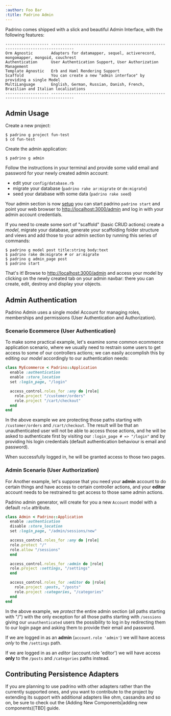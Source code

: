 ```yaml
---
:author: Foo Bar
:title: Padrino Admin
---
```


Padrino comes shipped with a slick and beautiful Admin Interface, with the following features:


    ------------------- --------------------------------------------------------------------------------
    Orm Agnostic        Adapters for datamapper, sequel, activerecord, mongomapper, mongoid, couchrest
    Authentication      User Authentication Support, User Authorization Management
    Template Agnostic   Erb and Haml Rendering Support
    Scaffold            You can create a new "admin interface" by providing a single Model
    MultiLanguage       English, German, Russian, Danish, French, Brazilian and Italian localizations
    ------------------- --------------------------------------------------------------------------------


## Admin Usage

Create a new project:


    $ padrino g project fun-test
    $ cd fun-test


Create the admin application:


    $ padrino g admin


Follow the instructions in your terminal and provide some valid email and password for your newly created admin account:


- edit your `config/database.rb`
- migrate your database (`padrino rake ar:migrate` or `dm:migrate`)
- seed your database with some data (`padrino rake seed`)


Your admin section is now [setup]() you can start padrino `padrino start` and point your web browser to
[http://localhost:3000/admin](http://localhost:3000/admin) and log in with your admin account credentials.


If you need to create some sort of "scaffold" (basic CRUD actions) create a *model*, migrate your database, generate
your scaffolding folder structure and views and add those to your admin section by running this series of commands:


    $ padrino g model post title:string body:text
    $ padrino rake dm:migrate # or ar:migrate
    $ padrino g admin_page post
    $ padrino start


That's it! Browse to [http://localhost:3000/admin](http://localhost:3000/admin) and access your model by clicking on the
newly created tab on your admin navbar: there you can create, edit, destroy and display your objects.


## Admin Authentication

Padrino Admin uses a single model Account for managing roles, memberships and permissions (User Authentication and
Authorization).


### Scenario Ecommerce (User Authentication)

To make some practical example, let's examine some common ecommerce application scenario, where we usually need to
restrain some users to get access to some of our controllers actions; we can easily accomplish this by editing our
*model* accordingly to our authentication needs:


```ruby
class MyEcommerce < Padrino::Application
  enable :authentication
  enable :store_location
  set :login_page, "/login"

  access_control.roles_for :any do |role|
    role.project "/customer/orders"
    role.project "/cart/checkout"
  end
end
```


In the above example we are protecting those paths starting with `/customer/orders` and `/cart/checkout`. The result
will be that an unauthenticated user will not be able to access those actions, and he will be asked to authenticate
first by visiting our `:login_page # => "/login"` and by providing his login credentials (default authentication
behaviour is email and password).


When successfully logged in, he will be granted access to those two pages.


### Admin Scenario (User Authorization)

For Another example, let's suppose that you need your **admin** account to do certain things and have access to certain
controller actions, and your **editor** account needs to be restrained to get access to those same admin actions.


Padrino admin generator, will create for you a new `Account` model with a default `role` attribute.


```ruby
class Admin < Padrino::Application
  enable :authentication
  disable :store_location
  set :login_page, "/admin/sessions/new"

  access_control.roles_for :any do |role|
  role.protect "/"
  role.allow "/sessions"
  end

  access_control.roles_for :admin do |role|
  role.project :settings, "/settings"
  end

  access_control.roles_for :editor do |role|
    role.project :posts, "/posts"
    role.project :categories, "/categories"
  end
end
```


In the above example, we *protect* the entire admin section (all paths starting with "/") with the only exception for
all those paths starting with `/sessions` giving our `unauthenticated` users the possibility to log in by redirecting
them to our login page and asking them to provide their email and password.


If we are logged in as an **admin** (`account.role 'admin'`) we will have access *only* to the `/settings` path.


If we are logged in as an *editor* (account.role  'editor') we will have access **only** to the `/posts` and
`/categories` paths instead.


## Contributing Persistence Adapters

If you are planning to use padrino with other adapters rather than the currently supported ones, and you want to
contribute to the project by extending its support with additional adapters like ohm, cassandra and so on, be sure to
check out the (Adding New Components|adding new components)[TBD] guide.

